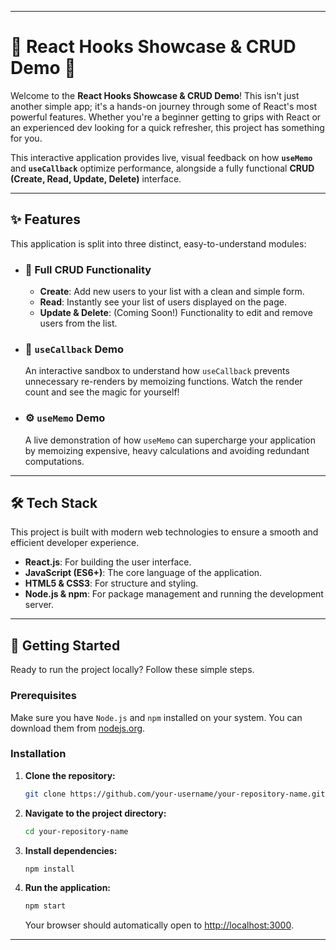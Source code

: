 -----

# 🚀 React Hooks Showcase & CRUD Demo 🚀

Welcome to the **React Hooks Showcase & CRUD Demo**\! This isn't just another simple app; it's a hands-on journey through some of React's most powerful features. Whether you're a beginner getting to grips with React or an experienced dev looking for a quick refresher, this project has something for you.

This interactive application provides live, visual feedback on how **`useMemo`** and **`useCallback`** optimize performance, alongside a fully functional **CRUD (Create, Read, Update, Delete)** interface.

-----

## ✨ Features

This application is split into three distinct, easy-to-understand modules:

  * ### **📝 Full CRUD Functionality**

      * **Create**: Add new users to your list with a clean and simple form.
      * **Read**: Instantly see your list of users displayed on the page.
      * **Update & Delete**: (Coming Soon\!) Functionality to edit and remove users from the list.

  * ### **🔄 `useCallback` Demo**

    An interactive sandbox to understand how `useCallback` prevents unnecessary re-renders by memoizing functions. Watch the render count and see the magic for yourself\!

  * ### **⚙️ `useMemo` Demo**

    A live demonstration of how `useMemo` can supercharge your application by memoizing expensive, heavy calculations and avoiding redundant computations.

-----

## 🛠️ Tech Stack

This project is built with modern web technologies to ensure a smooth and efficient developer experience.

  * **React.js**: For building the user interface.
  * **JavaScript (ES6+)**: The core language of the application.
  * **HTML5 & CSS3**: For structure and styling.
  * **Node.js & npm**: For package management and running the development server.

-----

## 🏁 Getting Started

Ready to run the project locally? Follow these simple steps.

### **Prerequisites**

Make sure you have `Node.js` and `npm` installed on your system. You can download them from [nodejs.org](https://nodejs.org/).

### **Installation**

1.  **Clone the repository:**

    ```sh
    git clone https://github.com/your-username/your-repository-name.git
    ```

2.  **Navigate to the project directory:**

    ```sh
    cd your-repository-name
    ```

3.  **Install dependencies:**

    ```sh
    npm install
    ```

4.  **Run the application:**

    ```sh
    npm start
    ```

    Your browser should automatically open to [http://localhost:3000](https://www.google.com/search?q=http://localhost:3000).

-----

